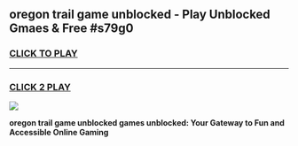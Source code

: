 
## oregon trail game unblocked - Play Unblocked Gmaes & Free #s79g0
<h3>
<a href="https://news.freeplayer.one?title=oregon_trail_game_unblocked&ref=03M">CLICK TO PLAY</a></h3>
<hr>

<h3>
<a href="https://news.freeplayer.one?title=oregon_trail_game_unblocked&ref=03M">CLICK 2 PLAY</a>
  
</h3>

<a href="https://news.freeplayer.one?title=oregon_trail_game_unblocked&ref=03M"><img src="https://clearcache.store/games.png"></a>


**oregon trail game unblocked games unblocked: Your Gateway to Fun and Accessible Online Gaming**
